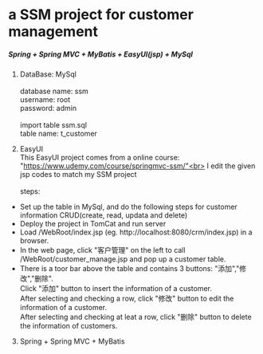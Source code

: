 # a SSM project for customer management
##### Spring + Spring MVC + MyBatis + EasyUI(jsp) + MySql

1. DataBase: MySql<br><br>
database name: ssm <br>
username: root <br>
password: admin <br><br>
import table ssm.sql<br>
table name: t_customer

2. EasyUI<br>
This EasyUI project comes from a online course: "https://www.udemy.com/course/springmvc-ssm/"<br>
I edit the given jsp codes to match my SSM project<br><br>
steps: 
* Set up the table in MySql, and do the following steps for customer information CRUD(create, read, updata and delete)<br>
* Deploy the project in TomCat and run server<br>
* Load /WebRoot/index.jsp (eg. http://localhost:8080/crm/index.jsp) in a browser.<br>
* In the web page, click "客户管理" on the left to call /WebRoot/customer_manage.jsp and pop up a customer table.<br>
* There is a toor bar above the table and contains 3 buttons: "添加","修改","删除".<br> 
Click "添加" button to insert the information of a customer.<br>
After selecting and checking a row, click "修改" button to edit the information of a customer.<br>
After selecting and checking at leat a row,  click "删除" button to delete the information of customers.
3. Spring + Spring MVC + MyBatis
